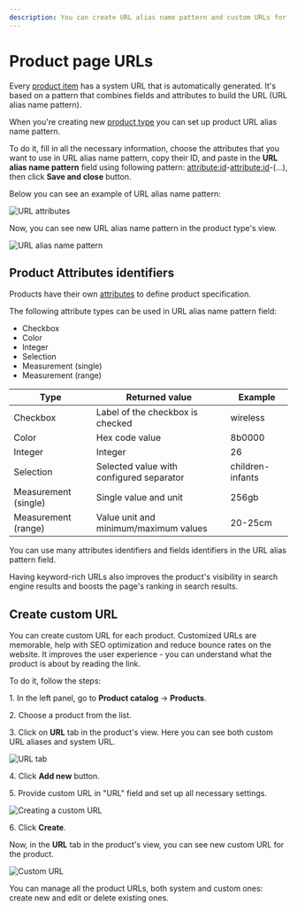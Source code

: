 ```yaml
---
description: You can create URL alias name pattern and custom URLs for the Products.
---
```


# Product page URLs

Every [product item](products.md) has a system URL that is automatically generated.
It's based on a pattern that combines fields and attributes to build the URL (URL alias name pattern).

When you're creating new [product type](create_product_types.md) you can set up product URL alias name pattern.

To do it, fill in all the necessary information, choose the attributes that you want to use in URL alias name pattern, copy their ID, and paste in the **URL alias name pattern** field using following pattern: <attribute:id>-<attribute:id>-(...), then click **Save and close** button.

Below you can see an example of URL alias name pattern:

![URL attributes](url_attributes.png "URL attributes")

Now, you can see new URL alias name pattern in the product type's view.

![URL alias name pattern](url_alias_name_pattern.png "URL alias name pattern")

## Product Attributes identifiers

Products have their own [attributes](products.md#attributes) to define product specification.

The following attribute types can be used in URL alias name pattern field:

- Checkbox
- Color
- Integer
- Selection
- Measurement (single)
- Measurement (range)

| Type | Returned value | Example|
|---|---|---|
| Checkbox | Label of the checkbox is checked | wireless |
| Color | Hex code value | 8b0000 |
| Integer | Integer | 26 |
| Selection | Selected value with configured separator | children-infants |
| Measurement (single) | Single value and unit | 256gb |
| Measurement (range) | Value unit and minimum/maximum values | 20-25cm|

You can use many attributes identifiers and fields identifiers in the URL alias pattern field.

Having keyword-rich URLs also improves the product's visibility in search engine results and boosts the page's ranking in search results.

## Create custom URL

You can create custom URL for each product.
Customized URLs are memorable, help with SEO optimization and reduce bounce rates on the website.
It improves the user experience - you can understand what the product is about by reading the link.

To do it, follow the steps:

1\. In the left panel, go to **Product catalog** -> **Products**.

2\. Choose a product from the list.

3\. Click on **URL** tab in the product's view. Here you can see both custom URL aliases and system URL.

![URL tab](url_tab.png "URL tab")

4\. Click **Add new** button.

5\. Provide custom URL in "URL" field and set up all necessary settings.

![Creating a custom URL](create_custom_url.png "Creating a custom URL")

6\. Click **Create**.

Now, in the **URL** tab in the product's view, you can see new custom URL for the product.

![Custom URL](custom_url.png "Custom URL")

You can manage all the product URLs, both system and custom ones: create new and edit or delete existing ones.



